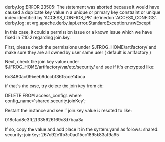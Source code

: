  
 
 derby.log:ERROR 23505: The statement was aborted because it would have caused a duplicate key value in a unique or primary key 
 constraint or unique index identified by 'ACCESS_CONFIGS_PK' definedon 'ACCESS_CONFIGS'.
derby.log:      at org.apache.derby.iapi.error.StandardException.newExcepti
 
 In this case, it could a permission issue or a known issue which we have fixed in 7.10.2 regarding join.key.

  First, please check the permissions under $JFROG_HOME/artifactory/ and make sure they are all owned by user same user ( default is artifactory )

  Next, check the join key value under $JFROG_HOME/artifactory/var/etc/security/ and see if it's encrypted like:

6c3480ac09beeb9dccbf36f5cce14bca

  If that's the case, try delete the join key from db:

  DELETE FROM access_configs where config_name='shared.security.joinKey';
  
  Restart the instance and see if join.key value is resoted to like:

018cfad8e3fb2f335626169c8d7baa3a

  If so, copy the value and add place it in the system.yaml as follows:
shared:
    security:
        joinKey: 267c92e1fb3c0ad15cc1895b83af9a95
